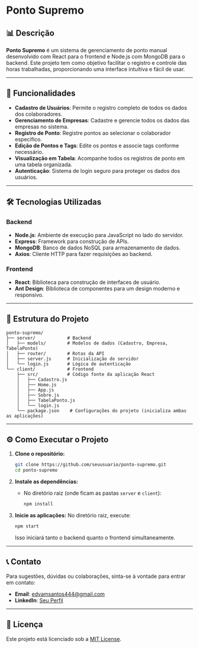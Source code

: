 # Ponto Supremo

## 📊 Descrição

**Ponto Supremo** é um sistema de gerenciamento de ponto manual desenvolvido com React para o frontend e Node.js com MongoDB para o backend. Este projeto tem como objetivo facilitar o registro e controle das horas trabalhadas, proporcionando uma interface intuitiva e fácil de usar.

---

## 🚀 Funcionalidades

- **Cadastro de Usuários**: Permite o registro completo de todos os dados dos colaboradores.
- **Gerenciamento de Empresas**: Cadastre e gerencie todos os dados das empresas no sistema.
- **Registro de Ponto**: Registre pontos ao selecionar o colaborador específico.
- **Edição de Pontos e Tags**: Edite os pontos e associe tags conforme necessário.
- **Visualização em Tabela**: Acompanhe todos os registros de ponto em uma tabela organizada.
- **Autenticação**: Sistema de login seguro para proteger os dados dos usuários.

---

## 🛠️ Tecnologias Utilizadas

### Backend

- **Node.js**: Ambiente de execução para JavaScript no lado do servidor.
- **Express**: Framework para construção de APIs.
- **MongoDB**: Banco de dados NoSQL para armazenamento de dados.
- **Axios**: Cliente HTTP para fazer requisições ao backend.

### Frontend

- **React**: Biblioteca para construção de interfaces de usuário.
- **Ant Design**: Biblioteca de componentes para um design moderno e responsivo.

---

## 📂 Estrutura do Projeto

```
ponto-supremo/
├── server/            # Backend
│   ├── models/        # Modelos de dados (Cadastro, Empresa, TabelaPonto)
│   ├── router/        # Rotas da API
│   ├── server.js      # Inicialização do servidor
│   └── login.js       # Lógica de autenticação
└── client/            # Frontend
    ├── src/           # Código fonte da aplicação React
    │   ├── Cadastro.js
    │   ├── Home.js
    │   ├── App.js
    │   ├── Sobre.js
    │   ├── TabelaPonto.js
    │   └── login.js
    └── package.json    # Configurações do projeto (inicializa ambas as aplicações)
```

---

## ⚙️ Como Executar o Projeto

1. **Clone o repositório:**
   ```bash
   git clone https://github.com/seuusuario/ponto-supremo.git
   cd ponto-supremo
   ```

2. **Instale as dependências:**
   - No diretório raiz (onde ficam as pastas `server` e `client`):
     ```bash
     npm install
     ```

3. **Inicie as aplicações:**
   No diretório raiz, execute:
   ```bash
   npm start
   ```

   Isso iniciará tanto o backend quanto o frontend simultaneamente.

---

## 📞 Contato

Para sugestões, dúvidas ou colaborações, sinta-se à vontade para entrar em contato:

- **Email**: edvamsantos444@gmail.com
- **LinkedIn**: [Seu Perfil](https://www.linkedin.com/in/mycosmus)

---

## 📄 Licença

Este projeto está licenciado sob a [MIT License](LICENSE).
